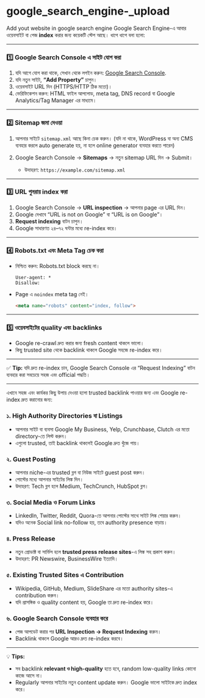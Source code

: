 # google_search_engine-_upload
Add yout website in google search engine 
Google Search Engine-এ আবার ওয়েবসাইট বা পেজ **index** করার জন্য কয়েকটি স্টেপ আছে। ধাপে ধাপে বলা হলো:

---

### **1️⃣ Google Search Console এ সাইট যোগ করা**

1. যদি আগে যোগ করা থাকে, সেখান থেকে লগইন করুন: [Google Search Console](https://search.google.com/search-console/).
2. যদি নতুন সাইট, **“Add Property”** চাপুন।
3. ওয়েবসাইট URL দিন (HTTPS/HTTP ঠিক মতো)।
4. ভেরিফিকেশন করুন: HTML ফাইল আপলোড, meta tag, DNS record বা Google Analytics/Tag Manager এর মাধ্যমে।

---

### **2️⃣ Sitemap জমা দেওয়া**

1. আপনার সাইটে `sitemap.xml` আছে কিনা চেক করুন। (যদি না থাকে, WordPress বা অন্য CMS ব্যবহার করলে auto generate হয়, না হলে online generator ব্যবহার করতে পারেন)
2. Google Search Console → **Sitemaps** → নতুন sitemap URL দিন → Submit।

   * উদাহরণ: `https://example.com/sitemap.xml`

---

### **3️⃣ URL পুনরায় index করা**

1. Google Search Console → **URL inspection** → আপনার page এর URL দিন।
2. Google দেখাবে “URL is not on Google” বা “URL is on Google”।
3. **Request indexing** বাটন চাপুন।
4. Google সাধারণত ২৪–৭২ ঘন্টার মধ্যে re-index করে।

---

### **4️⃣ Robots.txt এবং Meta Tag চেক করা**

* নিশ্চিত করুন: Robots.txt block করছে না।

  ```
  User-agent: *
  Disallow:
  ```
* Page এ `noindex` meta tag নেই।

  ```html
  <meta name="robots" content="index, follow">
  ```

---

### **5️⃣ ওয়েবসাইটের quality এবং backlinks**

* Google re-crawl দ্রুত করার জন্য fresh content থাকলে ভালো।
* কিছু trusted site থেকে backlink থাকলে Google সহজে re-index করে।

---

✅ **Tip:** যদি দ্রুত re-index চান, Google Search Console এর “Request Indexing” বাটন ব্যবহার করা সবচেয়ে সহজ এবং official পদ্ধতি।

---




এখানে সহজ এবং কার্যকর কিছু উপায় দেওয়া হলো trusted backlink পাওয়ার জন্য এবং Google re-index দ্রুত করানোর জন্য:

### ১. **High Authority Directories বা Listings**

* আপনার সাইট বা ব্যবসা Google My Business, Yelp, Crunchbase, Clutch এর মতো directory-তে লিস্ট করুন।
* এগুলো trusted, তাই backlink থাকলেই Google দ্রুত খুঁজে পায়।

### ২. **Guest Posting**

* আপনার niche-এর trusted ব্লগ বা নিউজ সাইটে guest post করুন।
* পোস্টের মধ্যে আপনার সাইটের লিঙ্ক দিন।
* উদাহরণ: Tech ব্লগ হলে Medium, TechCrunch, HubSpot ব্লগ।

### ৩. **Social Media ও Forum Links**

* LinkedIn, Twitter, Reddit, Quora-তে আপনার পোস্টের সাথে সাইট লিঙ্ক শেয়ার করুন।
* যদিও অনেক Social link no-follow হয়, তবে authority presence বাড়ায়।

### ৪. **Press Release**

* নতুন প্রোডাক্ট বা সার্ভিস হলে **trusted press release sites**-এ লিঙ্ক সহ প্রকাশ করুন।
* উদাহরণ: PR Newswire, BusinessWire ইত্যাদি।

### ৫. **Existing Trusted Sites এ Contribution**

* Wikipedia, GitHub, Medium, SlideShare এর মতো authority sites-এ contribution করুন।
* যদি প্রাসঙ্গিক ও quality content হয়, Google তা দ্রুত re-index করে।

### ৬. **Google Search Console ব্যবহার করে**

* পেজ আপডেট করার পর **URL Inspection → Request Indexing** করুন।
* Backlink থাকলে Google আরও দ্রুত re-index করবে।

---

💡 **Tips:**

* সব backlink **relevant ও high-quality** হতে হবে, random low-quality links কোনো কাজে আসে না।
* Regularly আপনার সাইটের নতুন content update করুন। Google ভালো সাইটকে দ্রুত index করে।


